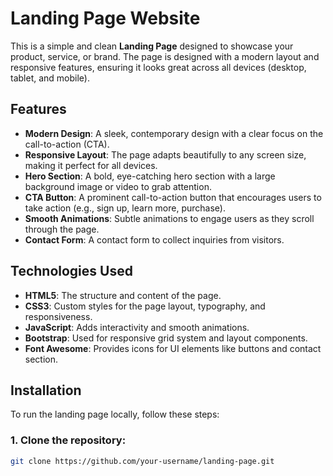 # Landing Page Website

This is a simple and clean **Landing Page** designed to showcase your product, service, or brand. The page is designed with a modern layout and responsive features, ensuring it looks great across all devices (desktop, tablet, and mobile).

## Features

- **Modern Design**: A sleek, contemporary design with a clear focus on the call-to-action (CTA).
- **Responsive Layout**: The page adapts beautifully to any screen size, making it perfect for all devices.
- **Hero Section**: A bold, eye-catching hero section with a large background image or video to grab attention.
- **CTA Button**: A prominent call-to-action button that encourages users to take action (e.g., sign up, learn more, purchase).
- **Smooth Animations**: Subtle animations to engage users as they scroll through the page.
- **Contact Form**: A contact form to collect inquiries from visitors.


## Technologies Used

- **HTML5**: The structure and content of the page.
- **CSS3**: Custom styles for the page layout, typography, and responsiveness.
- **JavaScript**: Adds interactivity and smooth animations.
- **Bootstrap**: Used for responsive grid system and layout components.
- **Font Awesome**: Provides icons for UI elements like buttons and contact section.

## Installation

To run the landing page locally, follow these steps:

### 1. Clone the repository:

```bash
git clone https://github.com/your-username/landing-page.git
